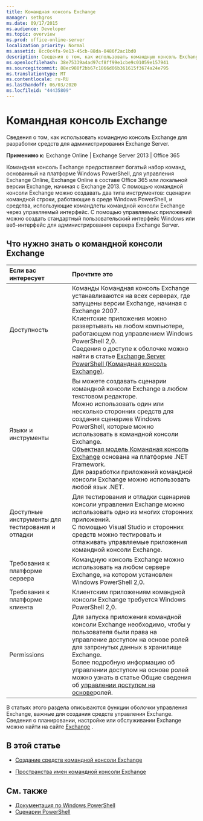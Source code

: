 ```yaml
---
title: Командная консоль Exchange
manager: sethgros
ms.date: 09/17/2015
ms.audience: Developer
ms.topic: overview
ms.prod: office-online-server
localization_priority: Normal
ms.assetid: 8cc0c4fa-9e13-45cb-88da-0486f2ac1bd0
description: Сведения о том, как использовать командную консоль Exchange для разработки средств для администрирования Exchange Server.
ms.openlocfilehash: 38e75339a4ad97cf8ff99e1cbe9c01059e157941
ms.sourcegitcommit: 88ec988f2bb67c1866d06b361615f3674a24e795
ms.translationtype: MT
ms.contentlocale: ru-RU
ms.lasthandoff: 06/03/2020
ms.locfileid: "44435809"
---
```

# <a name="exchange-management-shell"></a>Командная консоль Exchange

Сведения о том, как использовать командную консоль Exchange для разработки средств для администрирования Exchange Server.
  
**Применимо к:** Exchange Online | Exchange Server 2013 | Office 365
  
Командная консоль Exchange предоставляет богатый набор команд, основанный на платформе Windows PowerShell, для управления Exchange Online, Exchange Online в составе Office 365 или локальной версии Exchange, начиная с Exchange 2013. С помощью командной консоли Exchange можно создавать два типа инструментов: сценарии командной строки, работающие в среде Windows PowerShell, и средства, использующие командлеты командной консоли Exchange через управляемый интерфейс. С помощью управляемых приложений можно создать стандартный пользовательский интерфейс Windows или веб-интерфейс для администрирования сервера Exchange Server. 
  
## <a name="what-you-need-to-know-about-the-exchange-management-shell"></a>Что нужно знать о командной консоли Exchange

|Если вас интересует|Прочтите это|
|:-----|:-----|
|Доступность  <br/> |Команды Командная консоль Exchange устанавливаются на всех серверах, где запущены версии Exchange, начиная с Exchange 2007.<br/>Клиентские приложения можно развертывать на любом компьютере, работающем под управлением Windows PowerShell 2,0.<br/> Сведения о доступе к оболочке можно найти в статье [Exchange Server PowerShell (Командная консоль Exchange)](https://docs.microsoft.com/powershell/exchange/exchange-server/exchange-management-shell?view=exchange-ps).  <br/> |
|Языки и инструменты  <br/> |Вы можете создавать сценарии командной консоли Exchange в любом текстовом редакторе.<br/>Можно использовать один или несколько сторонних средств для создания сценариев Windows PowerShell, которые можно использовать в командной консоли Exchange.  <br/> [Объектная модель Командная консоль Exchange](exchange-management-shell-namespaces.md) основана на платформе .NET Framework.<br/>Для разработки приложений командной консоли Exchange можно использовать любой язык .NET.  <br/> |
|Доступные инструменты для тестирования и отладки  <br/> |Для тестирования и отладки сценариев консоли управления Exchange можно использовать одно из многих сторонних приложений.  <br/> С помощью Visual Studio и сторонних средств можно тестировать и отлаживать управляемые приложения командной консоли Exchange.  <br/> |
|Требования к платформе сервера  <br/> |Командную консоль Exchange можно использовать на любом сервере Exchange, на котором установлен Windows PowerShell 2,0.  <br/> |
|Требования к платформе клиента  <br/> |Клиентским приложениям командной консоли Exchange требуется Windows PowerShell 2,0.  <br/> |
|Permissions  <br/> |Для запуска приложения командной консоли Exchange необходимо, чтобы у пользователя были права на управление доступом на основе ролей для затронутых данных в хранилище Exchange.<br/>Более подробную информацию об управлении доступом на основе ролей можно узнать в статье Общие сведения об [управлении доступом на основе](https://technet.microsoft.com/library/dd298183.aspx)ролей.  <br/> |
   
В статьях этого раздела описываются функции оболочки управления Exchange, важные для создания средств управления Exchange. Сведения о планировании, настройке или обслуживании Exchange можно найти на сайте [Exchange](https://docs.microsoft.com/exchange/) .
  
## <a name="in-this-section"></a>В этой статье

- [Создание средств командной консоли Exchange](create-exchange-management-shell-tools.md)
    
- [Пространства имен командной консоли Exchange](exchange-management-shell-namespaces.md)
    
## <a name="see-also"></a>См. также
  
- [Документация по Windows PowerShell](https://docs.microsoft.com/powershell/scripting/getting-started/getting-started-with-windows-powershell?view=powershell-6)
- [Сценарии PowerShell](https://docs.microsoft.com/powershell/scripting/powershell-scripting?view=powershell-6)
    

